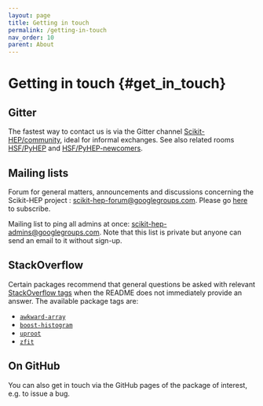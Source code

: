 ```yaml
---
layout: page
title: Getting in touch
permalink: /getting-in-touch
nav_order: 10
parent: About
---
```


Getting in touch {#get_in_touch}
================

Gitter
------

The fastest way to contact us is via the Gitter channel
[Scikit-HEP/community][], ideal for
informal exchanges.
See also related rooms [HSF/PyHEP][] and [HSF/PyHEP-newcomers][].

[Scikit-HEP/community]: https://gitter.im/Scikit-HEP/community
[HSF/PyHEP]:            https://gitter.im/HSF/PyHEP
[HSF/PyHEP-newcomers]:  https://gitter.im/HSF/PyHEP-newcomers

Mailing lists
-------------

Forum for general matters, announcements and discussions concerning the
Scikit-HEP project :
[scikit-hep-forum@googlegroups.com](scikit-hep-forum@googlegroups.com).
Please go
[here](https://groups.google.com/forum/#!forum/scikit-hep-forum) to
subscribe.

Mailing list to ping all admins at once:
[scikit-hep-admins@googlegroups.com](scikit-hep-admins@googlegroups.com).
Note that this list is private but anyone can send an email to it
without sign-up.


StackOverflow
-------------

Certain packages recommend that general questions be asked with relevant
[StackOverflow tags](https://stackoverflow.com/tags) when the README
does not immediately provide an answer. The available package tags are:

- [`awkward-array`](https://stackoverflow.com/questions/tagged/awkward-array)
- [`boost-histogram`](https://stackoverflow.com/questions/tagged/boost-histogram)
- [`uproot`](https://stackoverflow.com/questions/tagged/uproot)
- [`zfit`](https://stackoverflow.com/questions/tagged/zfit)

On GitHub
---------

You can also get in touch via the GitHub pages of the package of
interest, e.g. to issue a bug.
